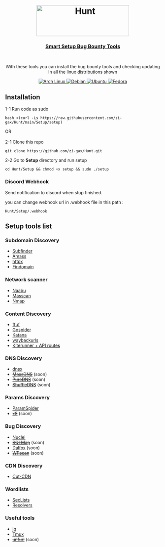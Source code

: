 <h1 align="center">
<a href="https://github.com/zi-gax/Hunt"><img src="https://github.com/zi-gax/zi-gax/assets/67065043/8c87a9a9-2d8d-442d-b5db-3e2dc607e046" width="300" height="100" alt="Hunt" /></a>
</h1>
<a href="https://github.com/zi-gax/Hunt">
<h3 align="center"> Smart Setup Bug Bounty Tools</h2></a></br>

<p align="center">With these tools you can install the bug bounty tools and checking updating</br> In all the linux distributions shown
</p>

<p align="center">
  <a href="https://github.com/zi-gax/Hunt">
    <img src="https://img.shields.io/badge/Arch-000000?style=for-the-badge&logo=archlinux&logoColor=1793D1" alt="Arch Linux">
  </a>
   <a href="https://github.com/zi-gax/Hunt">
    <img src="https://img.shields.io/badge/debian-000000?style=for-the-badge&logo=debian&logoColor=A81D33" alt="Debian">
  </a>
  <a href="https://github.com/zi-gax/Hunt">
      <img src="https://img.shields.io/badge/ubuntu-000000?style=for-the-badge&logo=ubuntu&logoColor=E95420" alt="Ubuntu">
  </a>
  <a href="https://github.com/zi-gax/Hunt">
      <img src="https://img.shields.io/badge/fedora-000000?style=for-the-badge&logo=fedora&logoColor=#51A2DA" alt="Fedora">
  </a>
</p>


## Installation 

<p>1-1 Run code as sudo</p>

```
bash <(curl -Ls https://raw.githubusercontent.com/zi-gax/Hunt/main/Setup/setup)
```
<p>OR</br></br>2-1 Clone this repo</p>

```
git clone https://github.com/zi-gax/Hunt.git
```
<p>2-2 Go to <b>Setup</b> directory and run setup</p>

```
cd Hunt/Setup && chmod +x setup && sudo ./setup
```
### Discord Webhook
<p>Send notification to discord when stup finished.</p>
<p>you can change webhook url in .webhook file in this path :</p>

```
Hunt/Setup/.webhook
```

## Setup tools list

### Subdomain Discovery

- [Subfinder](https://github.com/projectdiscovery/subfinder)
- [Amass](https://github.com/OWASP/Amass)
- [httpx](https://github.com/projectdiscovery/httpx)
- [Findomain](https://github.com/Findomain/Findomain)

### Network scanner

- [Naabu](https://github.com/projectdiscovery/naabu)
- [Masscan](https://github.com/robertdavidgraham/masscan)
- [Nmap](https://nmap.org/)</s>

### Content Discovery

- [ffuf](https://github.com/ffuf/ffuf)
- [Gospider](https://github.com/jaeles-project/gospider)
- [Katana](https://github.com/projectdiscovery/katana)
- [waybackurls](https://github.com/tomnomnom/waybackurls)
- [Kiterunner + API routes](https://github.com/assetnote/kiterunner)

### DNS Discovery

- [dnsx](https://github.com/projectdiscovery/dnsx)
- <s>[MassDNS](https://github.com/blechschmidt/massdns)</s> (soon)
- <s>[PureDNS](https://github.com/d3mondev/puredns)</s> (soon)
- <s>[ShuffleDNS](https://github.com/projectdiscovery/shuffledns)</s> (soon)
  
### Params Discovery

- [ParamSpider](https://github.com/devanshbatham/ParamSpider)
- <s>[x8](https://github.com/jaeles-project/gospider)</s> (soon)


### Bug Discovery

- [Nuclei](https://github.com/projectdiscovery/nuclei)
- <s>[SQLMap](https://github.com/sqlmapproject/sqlmap)</s> (soon)
- <s>[Dalfox](https://github.com/hahwul/dalfox)</s> (soon)
- <s>[WPscan](https://github.com/wpscanteam/wpscan)</s> (soon)

### CDN Discovery

- [Cut-CDN](https://github.com/ImAyrix/cut-cdn)

### Wordlists

- [SecLists](https://github.com/danielmiessler/SecLists)
- [Resolvers](https://github.com/trickest/resolvers)

### Useful tools

- [jq](https://github.com/stedolan/jq) 
- [Tmux](https://github.com/tmux/tmux)
- <s>[unfurl](https://github.com/tomnomnom/unfurl)</s> (soon)
